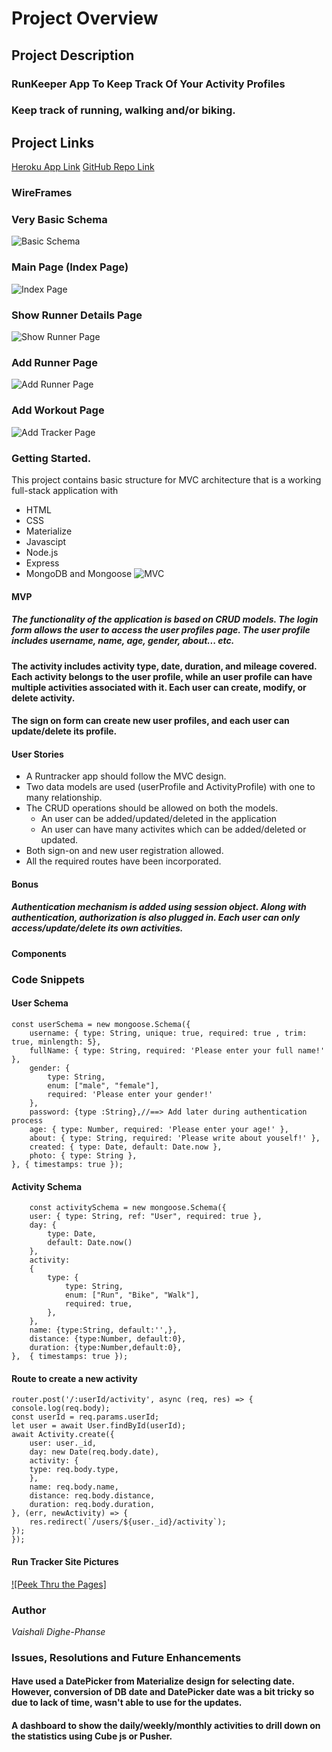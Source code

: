 # Project Overview 
## Project Description 
### RunKeeper App To Keep Track Of Your Activity Profiles
### Keep track of running, walking and/or biking.

## Project Links
[Heroku App Link](https://vdighe-project2.herokuapp.com/)
[GitHub Repo Link](https://github.com/vdighe/project-2)

### WireFrames
### Very Basic Schema
![Basic Schema](https://github.com/vdighe/project-2/blob/main/public/images/RunTracker.png)

### Main Page (Index Page)
![Index Page](https://github.com/vdighe/project-2/blob/main/public/images/mainPage.png)

### Show Runner Details Page
![Show Runner Page](https://github.com/vdighe/project-2/blob/main/public/images/showUser.png)

### Add Runner Page
![Add Runner Page](https://github.com/vdighe/project-2/blob/main/public/images/AddRunner.png)

### Add Workout Page
![Add Tracker Page](https://github.com/vdighe/project-2/blob/main/public/images/AddTracker.png)

### Getting Started.
This project contains basic structure for MVC architecture that is a working full-stack application with
- HTML
- CSS
- Materialize
- Javascipt
- Node.js
- Express
- MongoDB and Mongoose
![MVC](https://github.com/vdighe/project-2/blob/main/public/images/MVC.png)

#### MVP
##### The functionality of the application is based on CRUD models. The login form allows the user to access the user profiles page. The user profile includes username, name, age, gender, about... etc.
#### The activity includes activity type, date, duration, and mileage covered. Each activity belongs to the user profile, while an user profile can have multiple activities associated with it. Each user can create, modify, or delete activity.
#### The sign on form can create new user profiles, and each user can update/delete its profile.
#### __User Stories__
- A Runtracker app should follow the MVC design.
- Two data models are used (userProfile and ActivityProfile) with one to many relationship.
- The CRUD operations should be allowed on both the models.
    - An user can be added/updated/deleted in the application
    - An user can have many activites which can be added/deleted or updated.
- Both sign-on and new user registration allowed.
- All the required routes have been incorporated.

#### Bonus
##### Authentication mechanism is added using session object. Along with authentication, authorization is also plugged in. Each user can only access/update/delete its own activities.

#### Components


### Code Snippets 
#### User Schema
    const userSchema = new mongoose.Schema({
        username: { type: String, unique: true, required: true , trim: true, minlength: 5},
        fullName: { type: String, required: 'Please enter your full name!' },
        gender: {
            type: String,
            enum: ["male", "female"],
            required: 'Please enter your gender!'
        },
        password: {type :String},//==> Add later during authentication process
        age: { type: Number, required: 'Please enter your age!' },
        about: { type: String, required: 'Please write about youself!' },
        created: { type: Date, default: Date.now },
        photo: { type: String },
    }, { timestamps: true });

#### Activity Schema
        const activitySchema = new mongoose.Schema({
        user: { type: String, ref: "User", required: true },
        day: {
            type: Date,
            default: Date.now()
        },
        activity: 
        {
            type: {
                type: String,
                enum: ["Run", "Bike", "Walk"],
                required: true,
            },
        },
        name: {type:String, default:'',},
        distance: {type:Number, default:0},
        duration: {type:Number,default:0},
    },  { timestamps: true });

#### Route to create a new activity
    router.post('/:userId/activity', async (req, res) => {
    console.log(req.body);
    const userId = req.params.userId;
    let user = await User.findById(userId);
    await Activity.create({
        user: user._id,
        day: new Date(req.body.date),
        activity: {
        type: req.body.type,
        },
        name: req.body.name,
        distance: req.body.distance,
        duration: req.body.duration,
    }, (err, newActivity) => {
        res.redirect(`/users/${user._id}/activity`);
    });
    });

#### Run Tracker Site Pictures
[![Peek Thru the Pages]](https://imgflip.com/gif/4l8lvy)
### Author 
*Vaishali Dighe-Phanse*

### Issues, Resolutions and Future Enhancements
#### Have used a DatePicker from Materialize design for selecting date. However, conversion of DB date and DatePicker date was a bit tricky so due to lack of time, wasn't able to use for the updates.
#### A dashboard to show the daily/weekly/monthly activities to drill down on the statistics using Cube js or Pusher.

